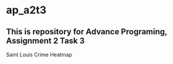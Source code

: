 # ap_a2t3
## This is repository for Advance Programing, Assignment 2 Task 3
Saint Louis Crime Heatmap
